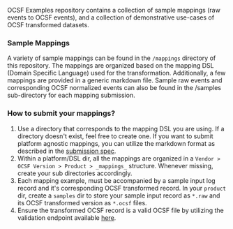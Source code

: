 OCSF Examples repository contains a collection of sample mappings (raw events to OCSF events), and a collection of demonstrative use-cases of OCSF transformed datasets. 

### Sample Mappings
A variety of sample mappings can be found in the `/mappings` directory of this repository. The mappings are organized based on the mapping DSL (Domain Specific Language) used for the transformation. Additionally, a few mappings are provided in a generic markdown file. Sample raw events and corresponding OCSF normalized events can also be found in the /samples sub-directory for each mapping submission.


### How to submit your mappings?

1. Use a directory that corresponds to the mapping DSL you are using. If a directory doesn't exist, feel free to create one. If you want to submit platform agnostic mappings, you can utilize the markdown format as described in the [submission spec](https://github.com/ocsf/examples/blob/main/mappings/markdown/submission_spec.md).
2. Within a platform/DSL dir, all the mappings are organized in a `Vendor > OCSF Version > Product > _mappings_` structure. Whenever missing, create your sub directories accordingly.
3. Each mapping example, must be accompanied by a sample input log record and it's corresponding OCSF transformed record. In your `product` dir, create a `samples` dir to store your sample input record as `*.raw` and its OCSF transformed version as `*.ocsf` files.
4. Ensure the transformed OCSF record is a valid OCSF file by utilizing the validation endpoint available [here](https://schema.ocsf.io/doc/index.html#/Tools/SchemaWeb_SchemaController_validate).
